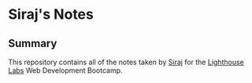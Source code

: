# Siraj's Notes

## Summary
This repository contains all of the notes taken by [Siraj](https://github.com/SJ-WJ) for the [Lighthouse Labs](https://www.lighthouselabs.ca/) Web Development Bootcamp.
